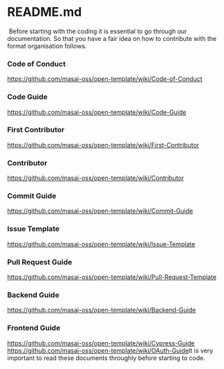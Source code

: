 # README.md
​
Before starting with the coding it is essential to go through our documentation. So that you have a fair idea on how to contribute with the format organisation follows.
​
### Code of Conduct
https://github.com/masai-oss/open-template/wiki/Code-of-Conduct
​
### Code Guide
https://github.com/masai-oss/open-template/wiki/Code-Guide
​
### First Contributor
https://github.com/masai-oss/open-template/wiki/First-Contributor
​
### Contributor
https://github.com/masai-oss/open-template/wiki/Contributor
​
### Commit Guide
https://github.com/masai-oss/open-template/wiki/Commit-Guide
​
### Issue Template
https://github.com/masai-oss/open-template/wiki/Issue-Template
​
### Pull Request Guide
https://github.com/masai-oss/open-template/wiki/Pull-Request-Template
​
### Backend Guide
https://github.com/masai-oss/open-template/wiki/Backend-Guide
​
### Frontend Guide
https://github.com/masai-oss/open-template/wiki/Cypress-Guide
https://github.com/masai-oss/open-template/wiki/OAuth-Guide
​
It is very important to read these documents throughly before starting to code.
